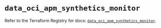 # `data_oci_apm_synthetics_monitor`

Refer to the Terraform Registry for docs: [`data_oci_apm_synthetics_monitor`](https://registry.terraform.io/providers/oracle/oci/6.18.0/docs/data-sources/apm_synthetics_monitor).

